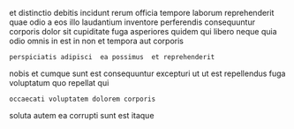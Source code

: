 <!--
title: Realigned composite frame
author: Meaghan
date: 2014-06-08-1905
link: 2014-06-08-1905-realigned-composite-frame
tags: [factory,IX,PHP]
-->

et  distinctio debitis 
incidunt rerum officia tempore laborum reprehenderit quae 
odio a eos illo laudantium inventore perferendis consequuntur
corporis dolor sit cupiditate fuga asperiores quidem qui libero
neque quia odio omnis in est in non et
tempora aut corporis
 	perspiciatis adipisci  ea possimus  et reprehenderit
nobis et cumque
sunt est consequuntur excepturi ut
ut est  repellendus fuga voluptatum quo repellat qui
 	occaecati voluptatem dolorem corporis
soluta  autem ea corrupti  sunt
 est  itaque